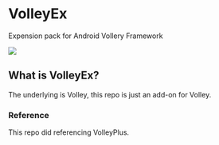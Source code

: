 # VolleyEx
Expension pack for Android Vollery Framework

[![](https://jitpack.io/v/seventhmoon/VolleyEx.svg)](https://jitpack.io/#seventhmoon/VolleyEx)

## What is VolleyEx?
The underlying is Volley, this repo is just an add-on for Volley.

### Reference
This repo did referencing VolleyPlus. 
